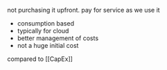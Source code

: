 not purchasing it upfront. pay for service as we use it 
- consumption based
- typically for cloud
- better management of costs
- not a huge initial cost

compared to [[CapEx]]
